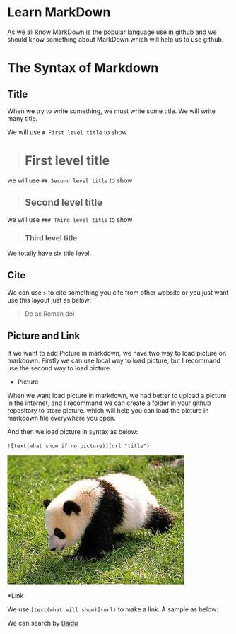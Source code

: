 # Learn MarkDown
As we all know MarkDown is the popular language use in github and we should know something about MarkDown which will help us to use github.

# The Syntax of Markdown
## Title
When we try to write something, we must write some title. We will write many title.

We will use `# First level title` to show
> # First level title

we will use `## Second level title` to show 
>## Second level title

we will use `### Third level title` to show 
>### Third level title

We totally have six title level.

## Cite
We can use `>` to cite something you cite from other website or you just want use this layout just as below:

>Do as Roman do!

## Picture and Link
If we want to add Picture in markdown, we have two way to load picture on markdown. Firstly we can use local way to load picture, but I recommand use the second way to load picture.

* Picture

When we want load picture in markdown, we had better to upload a picture in the internet, and I recommand we can create a folder in your github repository to store picture. which will help you can load the picture in markdown file everywhere you open.

And then we load picture in syntax as below:

`![text(what show if no picture)](url "title")`

![panda](https://github.com/DavidAutoControl/Program_Language_Learn/blob/master/MarkDown/picture/panda.jpg "Panda") 

*Link

We use `[text(what will show)](url)` to make a link. A sample as below:

We can search by [Baidu](http://www.baidu.com)
